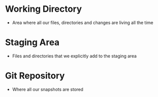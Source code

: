 # Working Directory
- Area where all our files, directories and changes are living all the time

# Staging Area
-   Files and directories that we explicitly add to the staging area

# Git Repository
- Where all our snapshots are stored
